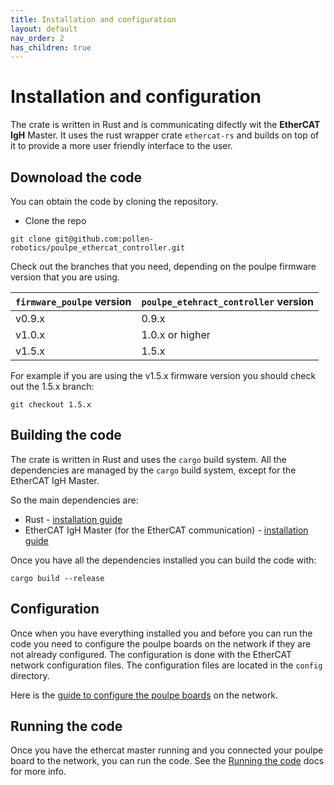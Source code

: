 ```yaml
---
title: Installation and configuration
layout: default
nav_order: 2
has_children: true
---
```


# Installation and configuration

The crate is written in Rust and is communicating difectly wit the **EtherCAT IgH** Master. It uses the rust wrapper crate `ethercat-rs` and builds on top of it to provide a more user friendly interface to the user. 

## Downoload the code

You can obtain the code by cloning the repository.

- Clone the repo
```shell
git clone git@github.com:pollen-robotics/poulpe_ethercat_controller.git
```

Check out the branches that you need, depending on the poulpe firmware version that you are using. 

`firmware_poulpe` version | `poulpe_etehract_controller` version
--- | ---
v0.9.x | 0.9.x
v1.0.x | 1.0.x or higher
v1.5.x | 1.5.x 

For example if you are using the v1.5.x firmware version you should check out the 1.5.x branch:
```shell
git checkout 1.5.x
```



## Building the code

The crate is written in Rust and uses the `cargo` build system. All the dependencies are managed by the `cargo` build system, except for the EtherCAT IgH Master.

So the main dependencies are:
- Rust - [installation guide](https://www.rust-lang.org/tools/install)
- EtherCAT IgH Master (for the EtherCAT communication) - [installation guide](installation_ethercat)

Once you have all the dependencies installed you can build the code with:
```shell
cargo build --release
```

## Configuration

Once when you have everything installed you and before you can run the code you need to configure the poulpe boards on the network if they are not already configured. The configuration is done with the EtherCAT network configuration files. The configuration files are located in the `config` directory. 

Here is the [guide to configure the poulpe boards](configure_poulpe) on the network. 


## Running the code

Once you have the ethercat master running and you connected your poulpe board to the network, you can run the code. See the [Running the code](../examples) docs for more info.